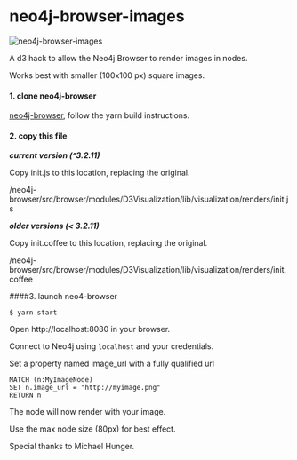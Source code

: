 # neo4j-browser-images

![neo4j-browser-images](https://user-images.githubusercontent.com/5991751/28341303-e967c7c0-6bc7-11e7-8f05-8aaaa9c97cca.png)



A d3 hack to allow the Neo4j Browser to render images in nodes.

Works best with smaller (100x100 px) square images.

#### 1. clone neo4j-browser
 [neo4j-browser](https://github.com/neo4j/neo4j-browser), follow the yarn build instructions.

#### 2. copy this file

***current version (^3.2.11)***

Copy init.js to this location, replacing the original.

/neo4j-browser/src/browser/modules/D3Visualization/lib/visualization/renders/init.js

***older versions (< 3.2.11)***

Copy init.coffee to this location, replacing the original.

/neo4j-browser/src/browser/modules/D3Visualization/lib/visualization/renders/init.coffee

####3. launch neo4-browser

`$ yarn start`

 Open http://localhost:8080 in your browser.

Connect to Neo4j using `localhost` and your credentials.

Set a property named image_url with a fully qualified url

```
MATCH (n:MyImageNode)
SET n.image_url = "http://myimage.png"
RETURN n
```
The node will now render with your image.

Use the max node size (80px) for best effect.

Special thanks to Michael Hunger.
